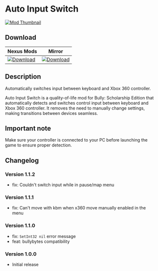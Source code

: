 # Auto Input Switch

[![Mod Thumbnail](https://staticdelivery.nexusmods.com/mods/3089/images/194/194-1747544641-1059626819.png)](https://nexusmods.com/bullyscholarshipedition/mods/194)

## Download

| Nexus Mods                                                                                                                                            | Mirror                                                                                                        |
| ----------------------------------------------------------------------------------------------------------------------------------------------------- | ------------------------------------------------------------------------------------------------------------- |
| [![Download](https://img.shields.io/badge/Download-NEXUSMODS-yellow?style=for-the-badge)](https://www.nexusmods.com/bullyscholarshipedition/mods/194) | [![Download](https://img.shields.io/badge/Download-MIRROR-blue?style=for-the-badge)](https://sfl.gl/7GnpiudY) |

## Description

Automatically switches input between keyboard and Xbox 360 controller.

Auto Input Switch is a quality-of-life mod for Bully: Scholarship Edition that automatically detects and switches control input between keyboard and Xbox 360 controller. It removes the need to manually change settings, making transitions between devices seamless.

## Important note

Make sure your controller is connected to your PC before launching the game to ensure proper detection.

## Changelog

### Version 1.1.2

- fix: Couldn't switch input while in pause/map menu

### Version 1.1.1

- fix: Can't move with kbm when x360 move manually enabled in the menu

### Version 1.1.0

- fix: `SetInt32 nil` error message
- feat: bullybytes compatibility

### Version 1.0.0

- Initial release

